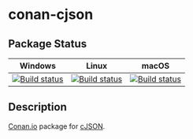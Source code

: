 # conan-cjson

## Package Status

| Windows | Linux | macOS |
|:-------:|:-----:|:-----:|
|[![Build status](https://ci.appveyor.com/api/projects/status/eephvu5yxposak45/branch/testing%2F1.7.13?svg=true)](https://ci.appveyor.com/project/SpaceIm/conan-cjson)|[![Build status](https://github.com/SpaceIm/conan-cjson/workflows/.github/workflows/linux.yml/badge.svg?branch=testing%2F1.7.13)](https://github.com/SpaceIm/conan-cjson/actions/workflows/linux.yml?query=branch%3Atesting%2F1.7.13)|[![Build status](https://github.com/SpaceIm/conan-cjson/workflows/.github/workflows/macos.yml/badge.svg?branch=testing%2F1.7.13)](https://github.com/SpaceIm/conan-cjson/actions/workflows/macos.yml?query=branch%3Atesting%2F1.7.13)|

## Description

[Conan.io](https://conan.io) package for [cJSON](https://github.com/DaveGamble/cJSON).

